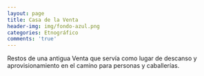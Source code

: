 ```yaml
---
layout: page
title: Casa de la Venta
header-img: img/fondo-azul.png
categories: Etnográfico
comments: 'true'
---
```



Restos de una antigua Venta que servía como lugar de descanso y aprovisionamiento en el camino para personas y caballerías.

<div class="photos">
</div>
